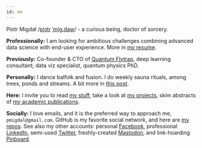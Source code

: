 ```yaml
---
id: me
---
```


Piotr Migdał
/[pjɔtr](https://en.wiktionary.org/wiki/Piotr) [ˈmig.daw](https://en.wiktionary.org/wiki/migda%C5%82)/ -
a curious being, doctor of sorcery.

**Professionally:** I am looking for ambitious challenges combining
advanced data science with end-user experience.
More in [my resume](/resume).

**Previously:**
Co-founder & CTO of [Quantum Flytrap](https://quantumflytrap.com/),
deep learning consultant, data viz specialist, quantum physics PhD.

**Personally:**
I dance balfolk and fusion. I do weekly sauna rituals, among trees, ponds and streams.
A bit more in [this post](/blog/2021/09/embodiment-for-nerds/).

**Here:** I invite you to read
[my stuff](/blog), take a look at
[my projects](/projects), skim abstracts of
[my academic publications](/publications).

**Socially:**
I love emails, and it is the preferred way to approach me, `pmigdal@gmail.com`.
GitHub is my favorite social network, and here are [my repos](https://github.com/stared/).
See also my other accounts:
personal [Facebook](https://www.facebook.com/piotr.migdal.9/),
professional [LinkedIn](https://www.linkedin.com/in/piotrmigdal/),
semi-used [Twitter](https://twitter.com/pmigdal),
freshly-created [Mastodon](https://mathstodon.xyz/@pmigdal),
and link-hoarding [Pinboard](https://pinboard.in/u:pmigdal/).
